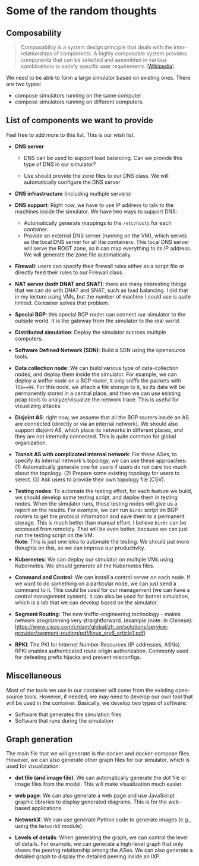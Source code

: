 
# Some of the random thoughts

## Composability 

>Composability is a system design principle that deals with the inter-relationships of components. A highly composable system provides components that can be selected and assembled in various combinations to satisfy specific user requirements ([Wikipedia](https://en.wikipedia.org/wiki/Composability)).


We need to be able to form a large simulator based on existing ones. There are two types:
- compose simulators running on the same computer
- compose simulators running on different computers.

## List of components we want to provide

Feel free to add more to this list. This is our wish list. 

- **DNS server** 
  - DNS can be used to support load balancing. Can we provide this type of DNS in our simulator?

  - Use should provide the zone files to our DNS class. We will automatically configure the DNS server

- **DNS infrastructure** (including multiple servers)

- **DNS support**: Right now, we have to use IP address to talk to the machines inside the simulator. We have two ways to support DNS:

  - Automatically generate mappings to the ```/etc/hosts``` for each container.
  - Provide an external DNS server (running on the VM), which serves as the local DNS server for all the containers. This local DNS server will serve the ROOT zone, so it can map everything to its IP address. We will generate the zone file automatically. 

- **Firewall**: users can specify their firewall rules either as a script file or directly feed their rules to our Firewall class

- **NAT server (both DNAT and SNAT)**: there are many interesting things that we can do with DNAT and SNAT, such as load balancing. I did that in my lecture using VMs, but the number of machine I could use is quite limited. Container solves that problem.

- **Special BGP**: this special BGP router can connect our simulator to the outside world. It is the gateway from the simulator to the real world. 

- **Distributed simulation**: Deploy the simulator accross multiple computers. 

- **Software Defined Network (SDN)**: Build a SDN using the opensource tools.

- **Data collection node**: We can build various type of data-collection nodes, and deploy them inside the simulator. For example, we can deploy a sniffer node on a BGP router, it only sniffs the packets with ```TOS==99```. For this node, we attach a file storage to it, so its data will be permanently stored in a central place, and then we can use existing pcap tools to analyze/visualize the network trace.  This is useful for visualizing attacks.  

- **Disjoint AS**: right now, we assume that all the BGP routers inside an AS are connected (directly or via an internal network). We should also support disjoint AS, which place its networks in different places, and they are not internally connected. This is quite common for global organization. 

- **Transit AS with complicated internal network**: For these ASes, to specify its internal network's topology, we can use these approaches: (1) Automatically generate one for users if users do not care too much about the topology. (2) Prepare some existing topology for users to select. (3) Ask users to provide their own topology file (CSV).

- **Testing nodes**: To automate the testing effort, for each feature we build, we should develop some testing script, and deploy them in testing nodes. When the simulator runs, those testing nodes will give us a report on the results.  For example, we can run ```birdc``` script on BGP routers to get the protocol information and save them to a permanent storage. 
This is much better than manual effort. I believe ```birdc``` can be accessed from remotely. That will be even better, because we can just run the testing script on the VM.<br> 
**Note**: This is just one idea to automate the testing. We should put more thoughts on this, so we can improve our productivity. 

- **Kubernetes**: We can deploy our simulator on multiple VMs using Kubernetes. We should generate all the Kubernetes files. 

- **Command and Control**: We can install a control server on each node. If we want to do something on a particular node, we can just send a command to it. This could be used for our management (we can have a central management system). It can also be used for botnet simulation, which is a lab that we can develop based on the simulator. 

- **Segment Routing**: The new traffic-engineering technology - makes network programming very straightforward. (example (note: In Chinese): https://www.cisco.com/c/dam/global/zh_cn/solutions/service-provider/segment-routing/pdf/linux_srv6_article1.pdf) 

- **RPKI**: The PKI for Internet Number Resources (IP addresses, ASNs). RPKI enables authenticated route origin authorization. Commonly used for defeating prefix hijacks and prevent misconfigs.

## Miscellaneous

Most of the tools we use in our container will come from the existing open-source tools. However, if needed, we may need to develop our own tool that will be used in the container.  Basically, we develop two types of software:

- Software that generates the simulation files
- Software that runs during the simulation

## Graph generation

The main file that we will generate is the docker and docker-compose files. However, we can also generate other graph files for our simulator, which is used for visualization:

- **dot file (and image file)**: We can automatically generate the dot file or image files from the model. This will make visualization much easier. 

- **web page**: We can also generate a web page and use JavaScript graphic libraries to display generated diagrams. This is for the web-based applications.

- **NetworkX**: We can use generate Python code to generate images (e.g., using the ```NetworkX``` module).

- **Levels of details**: When generating the graph, we can control the level of details. For example, we can generate a high-level graph that only shows the peering relationship among the ASes. We can also generate a detailed graph to display the detailed peering inside an IXP. 
